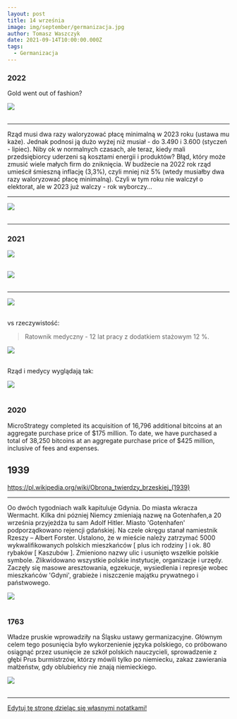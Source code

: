 ```yaml
---
layout: post
title: 14 września
image: img/september/germanizacja.jpg
author: Tomasz Waszczyk
date: 2021-09-14T10:00:00.000Z
tags:
  - Germanizacja
---
```


### 2022

Gold went out of fashion?

<img src="./img/september/food.png"><br><br>

---

Rząd musi dwa razy waloryzować płacę minimalną w 2023 roku (ustawa mu każe). Jednak podnosi ją dużo wyżej niż musiał - do 3.490 i 3.600 (styczeń - lipiec). Niby ok w normalnych czasach, ale teraz, kiedy mali przedsiębiorcy uderzeni są kosztami energii i produktów? Błąd, który może zmusić wiele małych firm do zniknięcia. W budżecie na 2022 rok rząd umieścił śmieszną inflację (3,3%), czyli mniej niż 5% (wtedy musiałby dwa razy waloryzować płacę minimalną). Czyli w tym roku nie walczył o elektorat, ale w 2023 już walczy - rok wyborczy...

---

<img src="./img/september/bottom.jpg"><br><br>

---

<!-- Some fun #math and #bitcoin

5yr CDS on the USA is 22bps (22k/yr to insure 10MM of debt against default)

Total federal debt for USA is $31T funded plus $170T unfunded

20yr CDS equiv is 88bps so:

$200T debt x .88%p/a = $1.76T premium

#btc mkt cap of $386B

U are getting default insurance on the USD for 78% discount...(1-$386B/$1.76T)

PLUS you are getting insurance on ALL other Fiats for free.

The USD wrecking ball is destroying all other Fiats. CONTAGION IS A BIOTCH

#btc is CHEAP insurance on the Fiat ponzi. Don't overthink. -->

### 2021

<img src="./img/september/pielegniarkipl.jpeg"><br><br>

<img src="./img/september/protestmedykow2.jpg"><br><br>

---

<img src="./img/september/telewizjapensje.jpg"><br><br>

vs rzeczywistość:

> Ratownik medyczny - 12 lat pracy z dodatkiem stażowym 12 %.

<img src="./img/september/pracownikmedyczny.jpg"><br><br>

Rząd i medycy wyglądają tak:

<img src="./img/september/rzadimedycy.jpg"><br><br>

### 2020

MicroStrategy completed its acquisition of 16,796 additional bitcoins at an aggregate purchase price of $175 million. To date, we have purchased a total of 38,250 bitcoins at an aggregate purchase price of $425 million, inclusive of fees and expenses.

## 1939

<https://pl.wikipedia.org/wiki/Obrona_twierdzy_brzeskiej_(1939)>

---

Oo dwóch tygodniach walk kapituluje Gdynia. Do miasta wkracza Wermacht. Kilka dni pózniej Niemcy zmieniają nazwę na Gotenhafen,a 20 września przyjeżdża tu sam Adolf Hitler.
Miasto 'Gotenhafen' podporządkowano
rejencji gdańskiej. Na czele okręgu stanał
namiestnik Rzeszy – Albert Forster.
Ustalono, że w mieście należy zatrzymać 5000
wykwalifikowanych polskich mieszkańców [ plus ich rodziny ] i ok. 80 rybaków [ Kaszubów ].
Zmieniono nazwy ulic i usunięto wszelkie polskie symbole. Zlikwidowano wszystkie polskie instytucje, organizacje i urzędy.
Zaczęły się masowe aresztowania, egzekucje, wysiedlenia i represje wobec mieszkańców 'Gdyni', grabieże i niszczenie majątku prywatnego i państwowego.

<img src="./img/september/kapitulacjagdanska.jpg"><br><br>

### 1763

Władze pruskie wprowadziły na Śląsku ustawy germanizacyjne. Głównym celem tego posunięcia było wykorzenienie języka polskiego, co próbowano osiągnąć przez usunięcie ze szkół polskich nauczycieli, sprowadzenie z głębi Prus burmistrzów, którzy mówili tylko po niemiecku, zakaz zawierania małżeństw, gdy oblubieńcy nie znają niemieckiego.

<img src="./img/september/germanizacja.jpg"><br><br>

---

<a href="https://github.com/TomaszWaszczyk/historia.waszczyk.com/edit/master/src/content/september-14.md" target="_blank">Edytuj tę stronę dzieląc się własnymi notatkami!</a>
